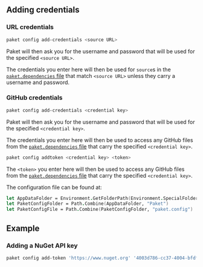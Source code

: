 ## Adding credentials

### URL credentials

```sh
paket config add-credentials <source URL>
```

Paket will then ask you for the username and password that will be used for the
specified `<source URL>`.

The credentials you enter here will then be used for `source`s in the
[`paket.dependencies` file](nuget-dependencies.html) that match `<source URL>`
unless they carry a username and password.

### GitHub credentials

```sh
paket config add-credentials <credential key>
```

Paket will then ask you for the username and password that will be used for the
specified `<credential key>`.

The credentials you enter here will then be used to access any GitHub files from
the [`paket.dependencies` file](github-dependencies.html) that carry the
specified `<credential key>`.

```sh
paket config addtoken <credential key> <token>
```

The `<token>` you enter here will then be used to access any GitHub files from
the [`paket.dependencies` file](github-dependencies.html) that carry the
specified `<credential key>`.

The configuration file can be found at:

```fsharp
let AppDataFolder = Environment.GetFolderPath(Environment.SpecialFolder.ApplicationData)
let PaketConfigFolder = Path.Combine(AppDataFolder, "Paket")
let PaketConfigFile = Path.Combine(PaketConfigFolder, "paket.config")
```

## Example

### Adding a NuGet API key

```sh
paket config add-token 'https://www.nuget.org' '4003d786-cc37-4004-bfdf-c4f3deadbeef'
```
